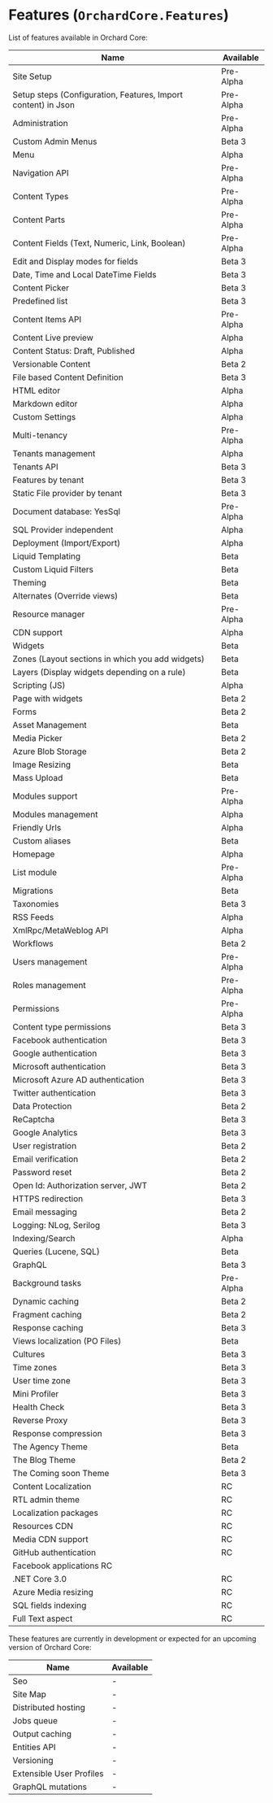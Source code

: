 # Features (`OrchardCore.Features`)

List of features available in Orchard Core:

| Name | Available |
| ------ | ------------ |
| Site Setup | Pre-Alpha |
| Setup steps (Configuration, Features, Import content) in Json | Pre-Alpha |
| Administration | Pre-Alpha |
| Custom Admin Menus | Beta 3 |
| Menu | Alpha |
| Navigation API | Pre-Alpha |
| Content Types | Pre-Alpha |
| Content Parts  | Pre-Alpha |
| Content Fields (Text, Numeric, Link, Boolean) | Pre-Alpha |
| Edit and Display modes for fields | Beta 3 |
| Date, Time and Local DateTime Fields  | Beta 3 |
| Content Picker | Beta 3 |
| Predefined list | Beta 3 |
| Content Items API | Pre-Alpha |
| Content Live preview | Alpha |
| Content Status: Draft, Published | Alpha |
| Versionable Content | Beta 2 |
| File based Content Definition | Beta 3 |
| HTML editor | Alpha |
| Markdown editor | Alpha |
| Custom Settings | Alpha |
| Multi-tenancy | Pre-Alpha |
| Tenants management | Alpha |
| Tenants API | Beta 3 |
| Features by tenant | Beta 3 |
| Static File provider by tenant | Beta 3 |
| Document database: YesSql | Pre-Alpha |
| SQL Provider independent | Alpha |
| Deployment (Import/Export) | Alpha |
| Liquid Templating | Beta |
| Custom Liquid Filters | Beta |
| Theming | Beta |
| Alternates (Override views) | Beta |
| Resource manager | Pre-Alpha |
| CDN support | Alpha |
| Widgets | Beta |
| Zones (Layout sections in which you add widgets) | Beta |
| Layers (Display widgets depending on a rule) | Beta |
| Scripting (JS) | Alpha |
| Page with widgets | Beta 2 |
| Forms | Beta 2 |
| Asset Management | Beta |
| Media Picker | Beta 2 |
| Azure Blob Storage | Beta 2 |
| Image Resizing | Beta |
| Mass Upload | Beta |
| Modules support | Pre-Alpha |
| Modules management | Alpha |
| Friendly Urls | Alpha |
| Custom aliases | Beta |
| Homepage | Alpha |
| List module | Pre-Alpha |
| Migrations | Beta |
| Taxonomies | Beta 3 |
| RSS Feeds | Alpha |
| XmlRpc/MetaWeblog API | Alpha |
| Workflows | Beta 2 |
| Users management | Pre-Alpha |
| Roles management | Pre-Alpha |
| Permissions | Pre-Alpha |
| Content type permissions | Beta 3 |
| Facebook authentication | Beta 3 |
| Google authentication | Beta 3 |
| Microsoft authentication | Beta 3 |
| Microsoft Azure AD authentication | Beta 3 |
| Twitter authentication | Beta 3 |
| Data Protection | Beta 2 |
| ReCaptcha | Beta 3 |
| Google Analytics | Beta 3 |
| User registration | Beta 2 |
| Email verification | Beta 2 |
| Password reset | Beta 2 |
| Open Id: Authorization server, JWT | Beta 2 |
| HTTPS redirection | Beta 3 |
| Email messaging | Beta 2 |
| Logging: NLog, Serilog | Beta 3 |
| Indexing/Search | Alpha |
| Queries (Lucene, SQL) | Beta |
| GraphQL | Beta 3 |
| Background tasks | Pre-Alpha |
| Dynamic caching | Beta 2 |
| Fragment caching | Beta 2 |
| Response caching | Beta 3 |
| Views localization (PO Files) | Beta |
| Cultures | Beta 3 |
| Time zones | Beta 3 |
| User time zone | Beta 3 |
| Mini Profiler | Beta 3 |
| Health Check | Beta 3 |
| Reverse Proxy | Beta 3 |
| Response compression | Beta 3 |
| The Agency Theme | Beta |
| The Blog Theme | Beta 2 |
| The Coming soon Theme | Beta 3 |
| Content Localization | RC |
| RTL admin theme | RC |
| Localization packages | RC |
| Resources CDN | RC |
| Media CDN support | RC |
| GitHub authentication| RC |
| Facebook applications RC |
| .NET Core 3.0 | RC |
| Azure Media resizing | RC |
| SQL fields indexing| RC |
| Full Text aspect| RC |

These features are currently in development or expected for an upcoming version of Orchard Core:

| Name | Available |
| ------ | ------------ |
| Seo | - |
| Site Map | - |
| Distributed hosting | - |
| Jobs queue | - |
| Output caching | - |
| Entities API | - |
| Versioning | - |
| Extensible User Profiles | - |
| GraphQL mutations | - |
